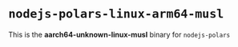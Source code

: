 # `nodejs-polars-linux-arm64-musl`

This is the **aarch64-unknown-linux-musl** binary for `nodejs-polars`
